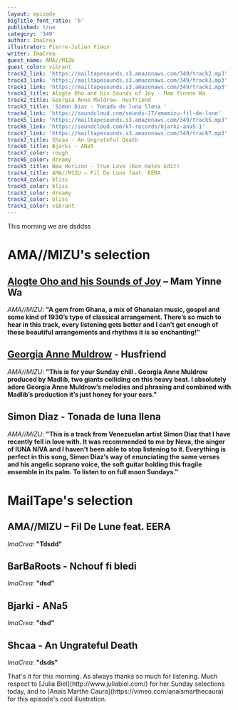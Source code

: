 ```yaml
---
layout: episode
bigTitle_font_ratio: '6'
published: true
category: '349'
author: ImaCrea
illustrator: Pierre-Julien Fieux
writer: ImaCrea
guest_name: AMA//MIZU
guest_color: vibrant
track2_link: 'https://mailtapesounds.s3.amazonaws.com/349/track2.mp3'
track3_link: 'https://mailtapesounds.s3.amazonaws.com/349/track3.mp3'
track1_link: 'https://mailtapesounds.s3.amazonaws.com/349/track1.mp3'
track1_title: Alogte Oho and his Sounds of Joy - Mam Yinnne Wa
track2_title: Georgia Anne Muldrow- Husfriend
track3_title: 'Simon Diaz - Tonada de luna llena '
track4_link: 'https://soundcloud.com/sounds-17/amamizu-fil-de-lune'
track5_link: 'https://mailtapesounds.s3.amazonaws.com/349/track5.mp3'
track6_link: 'https://soundcloud.com/k7-records/bjarki-ana5-1'
track7_link: 'https://mailtapesounds.s3.amazonaws.com/349/track7.mp3'
track7_title: Shcaa - An Ungrateful Death
track6_title: Bjarki - ANa5
track7_color: rough
track6_color: dreamy
track5_title: New Horizon - True Love (Kon Hates Edit)
track4_title: AMA//MIZU – Fil De Lune feat. EERA
track4_color: bliss
track5_color: bliss
track3_color: dreamy
track2_color: bliss
track1_color: vibrant
---
```

<p id="introduction">This morning we are dsddss</p>


# AMA//MIZU's selection

## [Alogte Oho and his Sounds of Joy](https://alogteohoandhissoundsofjoy.bandcamp.com) – Mam Yinne Wa 
_AMA//MIZU_: **"**A gem from Ghana, a mix of Ghanaian music, gospel and some kind of 1930’s type of classical arrangement.
There’s so much to hear in this track, every listening gets better and I can’t get enough of these beautiful arrangements and rhythms it is so enchanting!**"**

## [Georgia Anne Muldrow](https://georgiaannemuldrow.bandcamp.com/) - Husfriend
_AMA//MIZU_: **"**This is for your Sunday chill . Georgia Anne Muldrow produced by Madlib, two giants colliding on this heavy beat.
I absolutely adore Georgia Anne Muldrow’s melodies and phrasing and combined with Madlib’s production it’s just honey for your ears.**"**

## Simon Diaz - Tonada de luna llena
_AMA//MIZU_: **"**This is a track from Venezuelan artist Simon Diaz that I have recently fell in love with.
It was recommended to me by Neva, the singer of IUNA NIVA and I haven’t been able to stop listening to it.
Everything is perfect in this song, Simon Diaz’s way of enunciating the same verses and his angelic soprano voice, the soft guitar holding this fragile ensemble in its palm.
To listen to on full moon Sundays.**"**


# MailTape's selection

## AMA//MIZU – Fil De Lune feat. EERA
_ImaCrea_: **"**Tdsdd**"**

## BarBaRoots - Nchouf fi bledi 
_ImaCrea_: **"**dsd**"**

## Bjarki - ANa5
_ImaCrea_: **"**dsd**"**

## Shcaa - An Ungrateful Death
_ImaCrea_: **"**dsds**"**


<p id="outroduction">That's it for this morning. As always thanks so much for listening. Much respect to [Julia Biel](http://www.juliabiel.com/) for her Sunday selections today, and to [Anaïs Marthe Caura](https://vimeo.com/anaismarthecaura) for this episode's cool illustration.</p>
